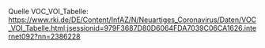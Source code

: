 Quelle VOC_VOI_Tabelle:
https://www.rki.de/DE/Content/InfAZ/N/Neuartiges_Coronavirus/Daten/VOC_VOI_Tabelle.html;jsessionid=979F3687D80D6064FDA7039C06CA1626.internet092?nn=2386228
